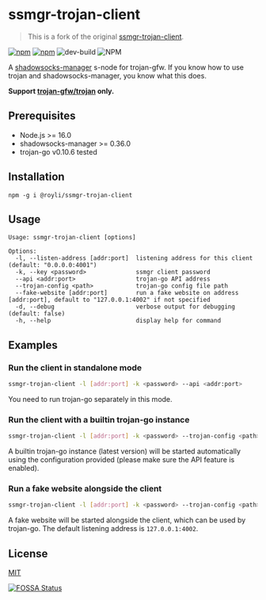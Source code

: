 # ssmgr-trojan-client

> This is a fork of the original [ssmgr-trojan-client](https://github.com/llc1123/ssmgr-trojan-client).

[![npm](https://img.shields.io/npm/v/@royli/ssmgr-trojan-client)][npm-url]
[![npm](https://img.shields.io/npm/dt/@royli/ssmgr-trojan-client)][npm-url]
![dev-build](https://github.com/geekdada/ssmgr-trojan-client/workflows/dev-build/badge.svg?event=push)
![NPM](https://img.shields.io/npm/l/@royli/ssmgr-trojan-client)

[npm-url]: https://www.npmjs.com/package/@royli/ssmgr-trojan-client

A [shadowsocks-manager](https://github.com/shadowsocks/shadowsocks-manager) s-node for trojan-gfw. If you know how to use trojan and shadowsocks-manager, you know what this does.

**Support [trojan-gfw/trojan](https://github.com/trojan-gfw/trojan) only.**

## Prerequisites
- Node.js >= 16.0
- shadowsocks-manager >= 0.36.0
- trojan-go v0.10.6 tested

## Installation
```
npm -g i @royli/ssmgr-trojan-client
```

## Usage
```
Usage: ssmgr-trojan-client [options]

Options:
  -l, --listen-address [addr:port]  listening address for this client (default: "0.0.0.0:4001")
  -k, --key <password>              ssmgr client password
  --api <addr:port>                 trojan-go API address
  --trojan-config <path>            trojan-go config file path
  --fake-website [addr:port]        run a fake website on address [addr:port], default to "127.0.0.1:4002" if not specified
  -d, --debug                       verbose output for debugging (default: false)
  -h, --help                        display help for command
```

## Examples

### Run the client in standalone mode
```bash
ssmgr-trojan-client -l [addr:port] -k <password> --api <addr:port>
```

You need to run trojan-go separately in this mode.

### Run the client with a builtin trojan-go instance
```bash
ssmgr-trojan-client -l [addr:port] -k <password> --trojan-config <path>
```

A builtin trojan-go instance (latest version) will be started automatically using the configuration provided (please make sure the API feature is enabled).

### Run a fake website alongside the client
```bash
ssmgr-trojan-client -l [addr:port] -k <password> --trojan-config <path> --fake-website
```

A fake website will be started alongside the client, which can be used by trojan-go. The default listening address is `127.0.0.1:4002`.

## License

[MIT](./LICENSE)

[![FOSSA Status](https://app.fossa.com/api/projects/git%2Bgithub.com%2Fgeekdada%2Fssmgr-trojan-client.svg?type=large)](https://app.fossa.com/projects/git%2Bgithub.com%2Fgeekdada%2Fssmgr-trojan-client?ref=badge_large)
